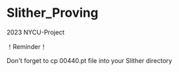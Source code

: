 # Slither_Proving
2023 NYCU-Project

！Reminder！ 

Don't forget to cp 00440.pt file into your Slither directory
